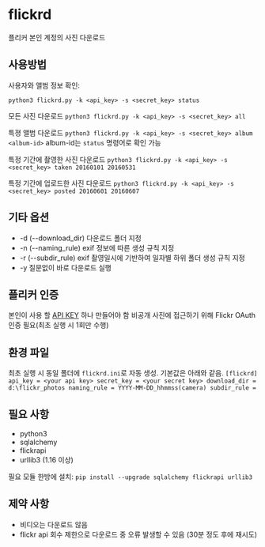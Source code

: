 # flickrd

플리커 본인 계정의 사진 다운로드


## 사용방법

사용자와 앨범 정보 확인:

`python3 flickrd.py -k <api_key> -s <secret_key> status`

모든 사진 다운로드
`python3 flickrd.py -k <api_key> -s <secret_key> all`

특졍 앨범 다운로드
`python3 flickrd.py -k <api_key> -s <secret_key> album <album-id>`
album-id는 `status` 명령어로 확인 가능 

특정 기간에 촬영한 사진 다운로드
`python3 flickrd.py -k <api_key> -s <secret_key> taken 20160101 20160531`

특정 기간에 업로드한 사진 다운로드
`python3 flickrd.py -k <api_key> -s <secret_key> posted 20160601 20160607`


## 기타 옵션

* -d (--download_dir) 다운로드 폴더 지정
* -n (--naming_rule) exif 정보에 따른 생성 규칙 지정
* -r (--subdir_rule) exif 촬영일시에 기반하여 일자별 하위 폴더 생성 규칙 지정 
* -y 질문없이 바로 다운로드 실행


## 플리커 인증

본인이 사용 할 [API KEY](http://www.flickr.com/services/api/) 하나 만들어야 함 
비공개 사진에 접근하기 위해 Flickr OAuth 인증 필요(최초 실행 시 1회만 수행)


## 환경 파일

최초 실행 시 동일 폴더에 `flickrd.ini`로 자동 생성.
기본값은 아래와 같음.
 ``
[flickrd]
api_key = <your api key>
secret_key = <your secret key>
download_dir = d:\flickr_photos
naming_rule = YYYY-MM-DD_hhmmss(camera)
subdir_rule = 
``

## 필요 사항

* python3
* sqlalchemy
* flickrapi
* urllib3 (1.16 이상) 

필요 모듈 한방에 설치: `pip install --upgrade sqlalchemy flickrapi urllib3`


## 제약 사항

* 비디오는 다운로드 않음
* flickr api 회수 제한으로 다운로드 중 오류 발생할 수 있음 (30분 정도 후에 재시도)
 
